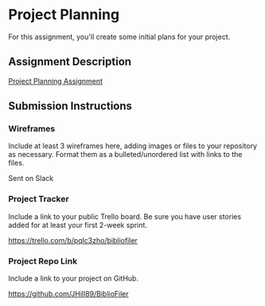 # Project Planning
For this assignment, you'll create some initial plans for your project.

## Assignment Description
[Project Planning Assignment](https://education.launchcode.org/liftoff/modules/assignments/project-planning)

## Submission Instructions

### Wireframes

Include at least 3 wireframes here, adding images or files to your repository as necessary. Format them as a bulleted/unordered list with links to the files.

Sent on Slack

### Project Tracker

Include a link to your public Trello board. Be sure you have user stories added for at least your first 2-week sprint.

https://trello.com/b/pqlc3zho/bibliofiler

### Project Repo Link

Include a link to your project on GitHub.

https://github.com/JHill89/BiblioFiler
